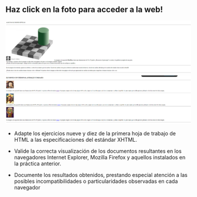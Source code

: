## Haz click en la foto para acceder a la web!

[![Captura del ejercicio 9](imagenes_ejercicios/capEjer9.png)](https://jotaaloud.github.io/Desarrollo_aplicaciones_multiplataforma/1DAM/Lenguaje%20de%20marcas%20(web)/Segundo%20trimestre/Ejercicios_Hoja_3/ejercicio_05/ejercicio_09XHTML.xhtml  )
[![Captura del ejercicio 10](imagenes_ejercicios/capEjer10.png)](https://jotaaloud.github.io/Desarrollo_aplicaciones_multiplataforma/1DAM/Lenguaje%20de%20marcas%20(web)/Segundo%20trimestre/Ejercicios_Hoja_3/ejercicio_05/ejercicio_10XHTML.xhtml  )

- Adapte los ejercicios nueve y diez de la primera hoja de trabajo de HTML a las especificaciones del estándar XHTML.

- Valide la correcta visualización de los documentos resultantes en los navegadores Internet Explorer, Mozilla Firefox y aquellos instalados en la práctica anterior.

- Documente los resultados obtenidos, prestando especial atención a las posibles incompatibilidades o particularidades observadas en cada navegador
